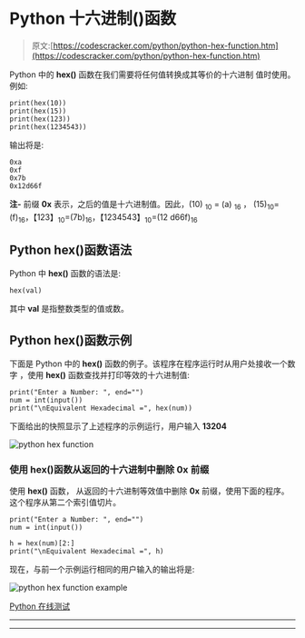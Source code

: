 # Python 十六进制()函数

> 原文:[https://codescracker.com/python/python-hex-function.htm](https://codescracker.com/python/python-hex-function.htm)

Python 中的 **hex()** 函数在我们需要将任何值转换成其等价的十六进制 值时使用。例如:

```
print(hex(10))
print(hex(15))
print(hex(123))
print(hex(1234543))
```

输出将是:

```
0xa
0xf
0x7b
0x12d66f
```

**注-** 前缀 **0x** 表示，之后的值是十六进制值。因此，(10) <sub>10</sub> = (a) <sub>16</sub> ， (15)<sub>10</sub>=(f)<sub>16</sub>，【123】<sub>10</sub>=(7b)<sub>16</sub>，【1234543】<sub>10</sub>=(12 d66f)<sub>16</sub>

## Python hex()函数语法

Python 中 **hex()** 函数的语法是:

```
hex(val)
```

其中 **val** 是指整数类型的值或数。

## Python hex()函数示例

下面是 Python 中的 **hex()** 函数的例子。该程序在程序运行时从用户处接收一个数字 ，使用 **hex()** 函数查找并打印等效的十六进制值:

```
print("Enter a Number: ", end="")
num = int(input())
print("\nEquivalent Hexadecimal =", hex(num))
```

下面给出的快照显示了上述程序的示例运行，用户输入 **13204**

![python hex function](../Images/1bf709572e13af52cf2538222ded258e.png)

### 使用 hex()函数从返回的十六进制中删除 0x 前缀

使用 **hex()** 函数， 从返回的十六进制等效值中删除 **0x** 前缀，使用下面的程序。这个程序从第二个索引值切片。

```
print("Enter a Number: ", end="")
num = int(input())

h = hex(num)[2:]
print("\nEquivalent Hexadecimal =", h)
```

现在，与前一个示例运行相同的用户输入的输出将是:

![python hex function example](../Images/a9b6bf712ac666f8d2ee427e8098f333.png)

[Python 在线测试](/exam/showtest.php?subid=10)

* * *

* * *